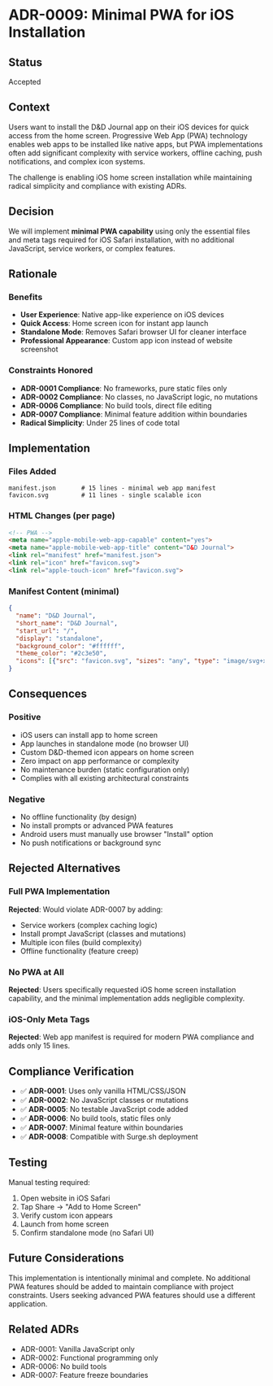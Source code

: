 # ADR-0009: Minimal PWA for iOS Installation

## Status
Accepted

## Context
Users want to install the D&D Journal app on their iOS devices for quick access from the home screen. Progressive Web App (PWA) technology enables web apps to be installed like native apps, but PWA implementations often add significant complexity with service workers, offline caching, push notifications, and complex icon systems.

The challenge is enabling iOS home screen installation while maintaining radical simplicity and compliance with existing ADRs.

## Decision
We will implement **minimal PWA capability** using only the essential files and meta tags required for iOS Safari installation, with no additional JavaScript, service workers, or complex features.

## Rationale
### Benefits
- **User Experience**: Native app-like experience on iOS devices
- **Quick Access**: Home screen icon for instant app launch
- **Standalone Mode**: Removes Safari browser UI for cleaner interface
- **Professional Appearance**: Custom app icon instead of website screenshot

### Constraints Honored
- **ADR-0001 Compliance**: No frameworks, pure static files only
- **ADR-0002 Compliance**: No classes, no JavaScript logic, no mutations
- **ADR-0006 Compliance**: No build tools, direct file editing
- **ADR-0007 Compliance**: Minimal feature addition within boundaries
- **Radical Simplicity**: Under 25 lines of code total

## Implementation
### Files Added
```
manifest.json       # 15 lines - minimal web app manifest
favicon.svg         # 11 lines - single scalable icon
```

### HTML Changes (per page)
```html
<!-- PWA -->
<meta name="apple-mobile-web-app-capable" content="yes">
<meta name="apple-mobile-web-app-title" content="D&D Journal">
<link rel="manifest" href="manifest.json">
<link rel="icon" href="favicon.svg">
<link rel="apple-touch-icon" href="favicon.svg">
```

### Manifest Content (minimal)
```json
{
  "name": "D&D Journal",
  "short_name": "D&D Journal", 
  "start_url": "/",
  "display": "standalone",
  "background_color": "#ffffff",
  "theme_color": "#2c3e50",
  "icons": [{"src": "favicon.svg", "sizes": "any", "type": "image/svg+xml"}]
}
```

## Consequences
### Positive
- iOS users can install app to home screen
- App launches in standalone mode (no browser UI)
- Custom D&D-themed icon appears on home screen
- Zero impact on app performance or complexity
- No maintenance burden (static configuration only)
- Complies with all existing architectural constraints

### Negative
- No offline functionality (by design)
- No install prompts or advanced PWA features
- Android users must manually use browser "Install" option
- No push notifications or background sync

## Rejected Alternatives
### Full PWA Implementation
**Rejected**: Would violate ADR-0007 by adding:
- Service workers (complex caching logic)
- Install prompt JavaScript (classes and mutations) 
- Multiple icon files (build complexity)
- Offline functionality (feature creep)

### No PWA at All
**Rejected**: Users specifically requested iOS home screen installation capability, and the minimal implementation adds negligible complexity.

### iOS-Only Meta Tags
**Rejected**: Web app manifest is required for modern PWA compliance and adds only 15 lines.

## Compliance Verification
- ✅ **ADR-0001**: Uses only vanilla HTML/CSS/JSON
- ✅ **ADR-0002**: No JavaScript classes or mutations
- ✅ **ADR-0005**: No testable JavaScript code added
- ✅ **ADR-0006**: No build tools, static files only
- ✅ **ADR-0007**: Minimal feature within boundaries
- ✅ **ADR-0008**: Compatible with Surge.sh deployment

## Testing
Manual testing required:
1. Open website in iOS Safari
2. Tap Share → "Add to Home Screen"  
3. Verify custom icon appears
4. Launch from home screen
5. Confirm standalone mode (no Safari UI)

## Future Considerations
This implementation is intentionally minimal and complete. No additional PWA features should be added to maintain compliance with project constraints. Users seeking advanced PWA features should use a different application.

## Related ADRs
- ADR-0001: Vanilla JavaScript only
- ADR-0002: Functional programming only  
- ADR-0006: No build tools
- ADR-0007: Feature freeze boundaries